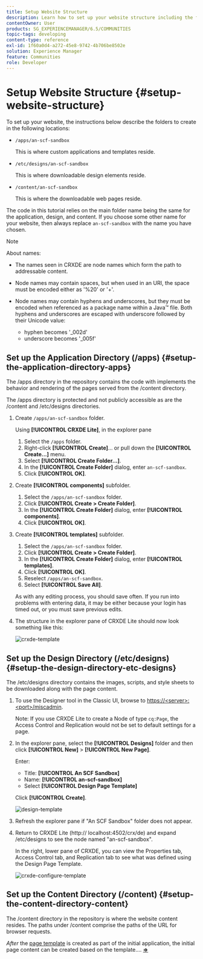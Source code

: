 ```yaml
---
title: Setup Website Structure
description: Learn how to set up your website structure including the folders to create.
contentOwner: User
products: SG_EXPERIENCEMANAGER/6.5/COMMUNITIES
topic-tags: developing
content-type: reference
exl-id: 1f60a0d4-a272-45e8-9742-4b706be8502e
solution: Experience Manager
feature: Communities
role: Developer
---
```

# Setup Website Structure {#setup-website-structure}

To set up your website, the instructions below describe the folders to create in the following locations:

* `/apps/an-scf-sandbox`
  
  This is where custom applications and templates reside.

* `/etc/designs/an-scf-sandbox`
  
  This is where downloadable design elements reside.

* `/content/an-scf-sandbox`
  
  This is where the downloadable web pages reside.

The code in this tutorial relies on the main folder name being the same for the application, design, and content. If you choose some other name for your website, then always replace `an-scf-sandbox` with the name you have chosen.

>[!NOTE]
>
>About names:
>
>* The names seen in CRXDE are node names which form the path to addressable content.
>* Node names may contain spaces, but when used in an URI, the space must be encoded either as '%20' or '+'.
>* Node names may contain hyphens and underscores, but they must be encoded when referenced as a package name within a Java&trade; file. Both hyphens and underscores are escaped with underscore followed by their Unicode value:
>
>   * hyphen becomes '_002d'
>   * underscore becomes '_005f'

## Set up the Application Directory (/apps) {#setup-the-application-directory-apps}

The /apps directory in the repository contains the code with implements the behavior and rendering of the pages served from the /content directory.

The /apps directory is protected and not publicly accessible as are the /content and /etc/designs directories.

1. Create `/apps/an-scf-sandbox` folder.

   Using **[!UICONTROL CRXDE Lite]**, in the explorer pane

   1. Select the `/apps` folder.
   1. Right-click **[!UICONTROL Create]**... or pull down the **[!UICONTROL Create...]** menu.
   1. Select **[!UICONTROL Create Folder...]**.
   1. In the **[!UICONTROL Create Folder]** dialog, enter `an-scf-sandbox`.
   1. Click **[!UICONTROL OK]**.

1. Create **[!UICONTROL components]** subfolder.

   1. Select the `/apps/an-scf-sandbox` folder.
   1. Click **[!UICONTROL Create > Create Folder]**.
   1. In the **[!UICONTROL Create Folder]** dialog, enter **[!UICONTROL components]**.
   1. Click **[!UICONTROL OK]**.

1. Create **[!UICONTROL templates]** subfolder.

   1. Select the `/apps/an-scf-sandbox` folder.
   1. Click **[!UICONTROL Create > Create Folder]**.
   1. In the **[!UICONTROL Create Folder]** dialog, enter **[!UICONTROL templates]**.
   1. Click **[!UICONTROL OK]**.
   1. Reselect `/apps/an-scf-sandbox`.
   1. Select **[!UICONTROL Save All]**.

   As with any editing process, you should save often. If you run into problems with entering data, it may be either because your login has timed out, or you must save previous edits.

1. The structure in the explorer pane of CRXDE Lite should now look something like this:

   ![crxde-template](assets/crxde-template.png)

## Set up the Design Directory (/etc/designs) {#setup-the-design-directory-etc-designs}

The /etc/designs directory contains the images, scripts, and style sheets to be downloaded along with the page content.

1. To use the Designer tool in the Classic UI, browse to [https://&lt;server&gt;:&lt;port&gt;/miscadmin](http://localhost:4502/miscadmin).

   Note: If you use CRXDE Lite to create a Node of type `cq:Page`, the Access Control and Replication would not be set to default settings for a page.

1. In the explorer pane, select the **[!UICONTROL Designs]** folder and then click **[!UICONTROL New]** > **[!UICONTROL New Page]**.

   Enter:

   * Title: **[!UICONTROL An SCF Sandbox]**
   * Name: **[!UICONTROL an-scf-sandbox]**
   * Select **[!UICONTROL Design Page Template]**

   Click **[!UICONTROL Create]**.

   ![design-template](assets/design-template.png)

1. Refresh the explorer pane if "An SCF Sandbox" folder does not appear.

1. Return to CRXDE Lite (http:// localhost:4502/crx/de) and expand /etc/designs to see the node named "an-scf-sandbox".

   In the right, lower pane of CRXDE, you can view the Properties tab, Access Control tab, and Replication tab to see what was defined using the Design Page Template.

   ![crxde-configure-template](assets/crxde-configure-template.png)

## Set up the Content Directory (/content) {#setup-the-content-directory-content}

The /content directory in the repository is where the website content resides. The paths under /content comprise the paths of the URL for browser requests.

*After* the [page template](initial-app.md#createthepagetemplate) is created as part of the initial application, the initial page content can be created based on the template.... [**⇒**](initial-app.md)
